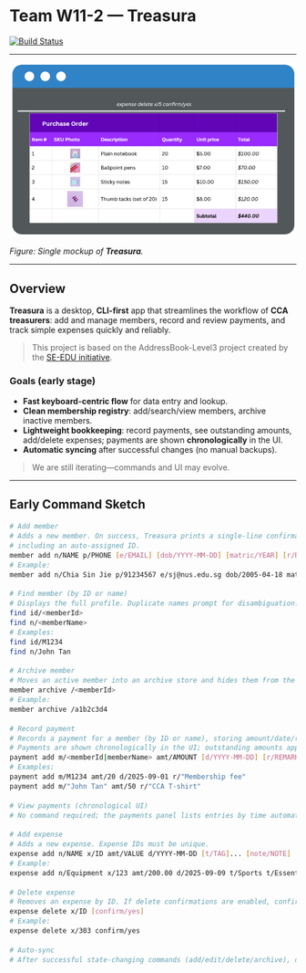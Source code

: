 # Team W11-2 — Treasura

[![Build Status](https://github.com/AY2526S1-CS2103T-W11-2/tp/workflows/Java%20CI/badge.svg)](https://github.com/AY2526S1-CS2103T-W11-2/tp/actions)

---

![Ui](docs/images/Ui.png)

*Figure: Single mockup of **Treasura**.*

---

## Overview

**Treasura** is a desktop, **CLI-first** app that streamlines the workflow of **CCA treasurers**: add and manage members, record and review payments, and track simple expenses quickly and reliably.

> This project is based on the AddressBook-Level3 project created by the [SE-EDU initiative](https://se-education.org).

### Goals (early stage)

- **Fast keyboard-centric flow** for data entry and lookup.
- **Clean membership registry**: add/search/view members, archive inactive members.
- **Lightweight bookkeeping**: record payments, see outstanding amounts, add/delete expenses; payments are shown **chronologically** in the UI.
- **Automatic syncing** after successful changes (no manual backups).

> We are still iterating—commands and UI may evolve.

---

## Early Command Sketch

```bash
# Add member
# Adds a new member. On success, Treasura prints a single-line confirmation with all stored fields,
# including an auto-assigned ID.
member add n/NAME p/PHONE [e/EMAIL] [dob/YYYY-MM-DD] [matric/YEAR] [r/ROLE] [t/TAG]... [note/NOTE]
# Example:
member add n/Chia Sin Jie p/91234567 e/sj@nus.edu.sg dob/2005-04-18 matric/2024 r/treasurer t/dance t/year1 note/Prefers PayNow

# Find member (by ID or name)
# Displays the full profile. Duplicate names prompt for disambiguation.
find id/<memberId>
find n/<memberName>
# Examples:
find id/M1234
find n/John Tan

# Archive member
# Moves an active member into an archive store and hides them from the default list.
member archive /<memberId>
# Example:
member archive /a1b2c3d4

# Record payment
# Records a payment for a member (by ID or name), storing amount/date/remarks.
# Payments are shown chronologically in the UI; outstanding amounts appear in the profile.
payment add m/<memberId|memberName> amt/AMOUNT [d/YYYY-MM-DD] [r/REMARKS]
# Examples:
payment add m/M1234 amt/20 d/2025-09-01 r/"Membership fee"
payment add m/"John Tan" amt/50 r/"CCA T-shirt"

# View payments (chronological UI)
# No command required; the payments panel lists entries by time automatically.

# Add expense
# Adds a new expense. Expense IDs must be unique.
expense add n/NAME x/ID amt/VALUE d/YYYY-MM-DD [t/TAG]... [note/NOTE]
# Example:
expense add n/Equipment x/123 amt/200.00 d/2025-09-09 t/Sports t/Essential note/"Bought 5 basketballs"

# Delete expense
# Removes an expense by ID. If delete confirmations are enabled, confirm/yes is required.
expense delete x/ID [confirm/yes]
# Example:
expense delete x/303 confirm/yes

# Auto-sync
# After successful state-changing commands (add/edit/delete/archive), data is automatically saved to storage.
